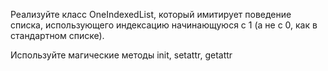 Реализуйте класс OneIndexedList, который имитирует поведение списка, использующего индексацию начинающуюся с 1 (а не с 0, как в стандартном списке). 

Используйте магические методы init, setattr, getattr
